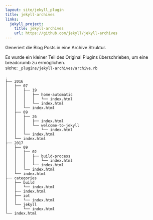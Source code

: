 ```yaml
---
layout: site/jekyll_plugin
title: jekyll-archives
links:
  jekyll_project:
    title: jekyll-archives
    url: https://github.com/jekyll/jekyll-archives
---
```


 Generiert die Blog Posts in eine Archive Struktur.

 Es wurde ein kleiner Teil des Original Plugins überschrieben, um eine breadcrumb zu ermöglichen.   
 siehe: ```_plugins/jekyll-archives/archive.rb```

<!--more-->

```
.
├── 2016
│   ├── 07
│   │   ├── 19
│   │   │   ├── home-automatic
│   │   │   │   └── index.html
│   │   │   └── index.html
│   │   └── index.html
│   ├── 09
│   │   ├── 26
│   │   │   ├── index.html
│   │   │   └── welcome-to-jekyll
│   │   │       └── index.html
│   │   └── index.html
│   └── index.html
├── 2017
│   ├── 09
│   │   ├── 02
│   │   │   ├── build-process
│   │   │   │   └── index.html
│   │   │   └── index.html
│   │   └── index.html
│   └── index.html
├── categories
│   ├── build
│   │   └── index.html
│   ├── index.html
│   ├── iot
│   │   └── index.html
│   └── jekyll
│       └── index.html
└── index.html
```
